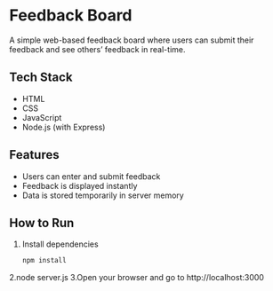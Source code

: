 # Feedback Board

A simple web-based feedback board where users can submit their feedback and see others’ feedback in real-time.

## Tech Stack
- HTML
- CSS
- JavaScript
- Node.js (with Express)

## Features
- Users can enter and submit feedback
- Feedback is displayed instantly
- Data is stored temporarily in server memory

## How to Run

1. Install dependencies  
   ```bash
   npm install
2.node server.js
3.Open your browser and go to
http://localhost:3000
